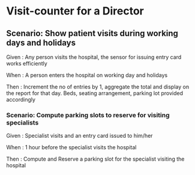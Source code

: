 # Visit-counter for a Director

## Scenario: Show patient visits during working days and holidays

Given : Any person visits the hospital, the sensor for issuing entry card works efficiently

When : A person enters the hospital on working day and holidays

Then : Increment the no of entries by 1, aggregate the total and display on the
report for that day. Beds, seating arrangement, parking lot provided accordingly

### Scenario: Compute parking slots to reserve for visiting specialists

Given : Specialist visits and an entry card issued to him/her
  
When : 1 hour before the specialist visits the hospital
  
Then : Compute and Reserve a parking slot for the specialist visiting the hospital
